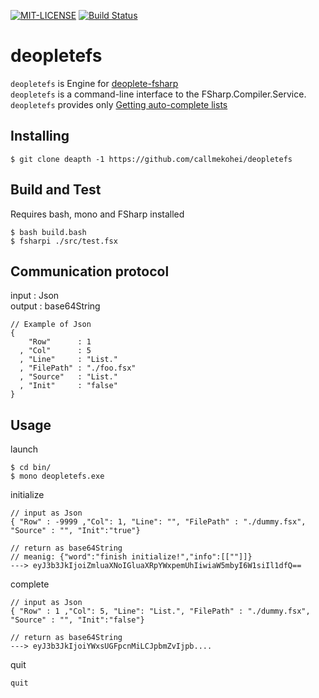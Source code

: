 [![MIT-LICENSE](http://img.shields.io/badge/license-MIT-blue.svg?style=flat)](https://github.com/callmekohei/deopletefs/blob/master/LICENSE)
[![Build Status](https://travis-ci.org/callmekohei/deopletefs.svg?branch=master)](https://travis-ci.org/callmekohei/deopletefs)


# deopletefs

`deopletefs` is Engine for [deoplete-fsharp](https://github.com/callmekohei/deoplete-fsharp)  
`deopletefs` is a command-line interface to the FSharp.Compiler.Service.  
`deopletefs` provides only [Getting auto-complete lists](https://fsharp.github.io/FSharp.Compiler.Service/editor.html#Getting-auto-complete-lists)


## Installing

```
$ git clone deapth -1 https://github.com/callmekohei/deopletefs
```

## Build and Test

Requires bash, mono and FSharp installed

```
$ bash build.bash
$ fsharpi ./src/test.fsx
```

## Communication protocol

input  : Json  
output : base64String

```text
// Example of Json
{
    "Row"      : 1
  , "Col"      : 5
  , "Line"     : "List."
  , "FilePath" : "./foo.fsx"
  , "Source"   : "List."
  , "Init"     : "false"
}
```

## Usage

launch
```shell
$ cd bin/
$ mono deopletefs.exe
```

initialize
```text
// input as Json
{ "Row" : -9999 ,"Col": 1, "Line": "", "FilePath" : "./dummy.fsx", "Source" : "", "Init":"true"}

// return as base64String
// meanig: {"word":"finish initialize!","info":[[""]]}
---> eyJ3b3JkIjoiZmluaXNoIGluaXRpYWxpemUhIiwiaW5mbyI6W1siIl1dfQ==
```

complete
```text
// input as Json
{ "Row" : 1 ,"Col": 5, "Line": "List.", "FilePath" : "./dummy.fsx", "Source" : "", "Init":"false"}

// return as base64String
---> eyJ3b3JkIjoiYWxsUGFpcnMiLCJpbmZvIjpb....
```


quit
```
quit
```
